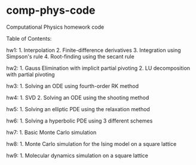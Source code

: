 # comp-phys-code
Computational Physics homework code

Table of Contents:

hw1:  1. Interpolation
      2. Finite-difference derivatives
      3. Integration using Simpson's rule
      4. Root-finding using the secant rule

hw2:  1. Gauss Elimination with implicit partial pivoting
      2. LU decomposition with partial pivoting
      
hw3:  1. Solving an ODE using fourth-order RK method

hw4:  1. SVD
      2. Solving an ODE using the shooting method
      
hw5:  1. Solving an elliptic PDE using the relaxation method

hw6:  1. Solving a hyperbolic PDE using 3 different schemes

hw7:  1. Basic Monte Carlo simulation

hw8:  1. Monte Carlo simulation for the Ising model on a square lattice

hw9:  1. Molecular dynamics simulation on a square lattice
